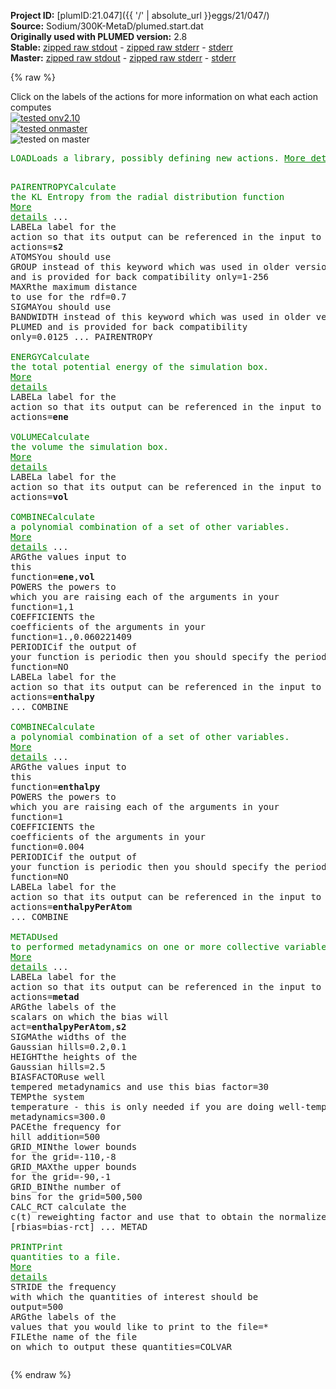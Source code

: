**Project ID:** [plumID:21.047]({{ '/' | absolute_url }}eggs/21/047/)  
**Source:** Sodium/300K-MetaD/plumed.start.dat  
**Originally used with PLUMED version:** 2.8  
**Stable:** [zipped raw stdout](plumed.start.dat.plumed.stdout.txt.zip) - [zipped raw stderr](plumed.start.dat.plumed.stderr.txt.zip) - [stderr](plumed.start.dat.plumed.stderr)  
**Master:** [zipped raw stdout](plumed.start.dat.plumed_master.stdout.txt.zip) - [zipped raw stderr](plumed.start.dat.plumed_master.stderr.txt.zip) - [stderr](plumed.start.dat.plumed_master.stderr)  

{% raw %}
<div class="plumedpreheader">
<div class="headerInfo" id="value_details_data/Sodium/300K-MetaD/plumed.start.dat"> Click on the labels of the actions for more information on what each action computes </div>
<div class="containerBadge">
<div class="headerBadge"><a href="plumed.start.dat.plumed.stderr"><img src="https://img.shields.io/badge/v2.10-passing-green.svg" alt="tested onv2.10" /></a></div>
<div class="headerBadge"><a href="plumed.start.dat.plumed_master.stderr"><img src="https://img.shields.io/badge/master-passing-green.svg" alt="tested onmaster" /></a></div>
<div class="headerBadge"><img src="https://img.shields.io/badge/with-LOAD-yellow.svg" alt="tested on master" /></div>
</div>
</div>
<pre class="plumedlisting">
<span class="plumedtooltip" style="color:green">LOAD<span class="right">Loads a library, possibly defining new actions. <a href="https://www.plumed.org/doc-master/user-doc/html/LOAD" style="color:green">More details</a><i></i></span></span> <span class="plumedtooltip">FILE<span class="right">file to be loaded<i></i></span></span>=../../PairEntropy.cpp

<span style="display:none;" id="data/Sodium/300K-MetaD/plumed.start.dat">The LOAD action with label <b></b> calculates something</span><span class="plumedtooltip" style="color:green">PAIRENTROPY<span class="right">Calculate the KL Entropy from the radial distribution function <a href="https://www.plumed.org/doc-master/user-doc/html/PAIRENTROPY" style="color:green">More details</a><i></i></span></span> ...
 <span class="plumedtooltip">LABEL<span class="right">a label for the action so that its output can be referenced in the input to other actions<i></i></span></span>=<b name="data/Sodium/300K-MetaD/plumed.start.dats2" onclick='showPath("data/Sodium/300K-MetaD/plumed.start.dat","data/Sodium/300K-MetaD/plumed.start.dats2","data/Sodium/300K-MetaD/plumed.start.dats2","brown")'>s2</b>
 <span class="plumedtooltip">ATOMS<span class="right">You should use GROUP instead of this keyword which was used in older versions of PLUMED and is provided for back compatibility only<i></i></span></span>=1-256
 <span class="plumedtooltip">MAXR<span class="right">the maximum distance to use for the rdf<i></i></span></span>=0.7
 <span class="plumedtooltip">SIGMA<span class="right">You should use BANDWIDTH instead of this keyword which was used in older versions of PLUMED and is provided for back compatibility only<i></i></span></span>=0.0125
... PAIRENTROPY
<br/><span style="display:none;" id="data/Sodium/300K-MetaD/plumed.start.dats2">The PAIRENTROPY action with label <b>s2</b> calculates the following quantities:<table  align="center" frame="void" width="95%" cellpadding="5%"><tr><td width="5%"><b> Quantity </b>  </td><td><b> Description </b> </td></tr><tr><td width="5%">s2.value</td><td>the KL-entropy that is computed from the radial distribution function</td></tr></table></span><span class="plumedtooltip" style="color:green">ENERGY<span class="right">Calculate the total potential energy of the simulation box. <a href="https://www.plumed.org/doc-master/user-doc/html/ENERGY" style="color:green">More details</a><i></i></span></span> <span class="plumedtooltip">LABEL<span class="right">a label for the action so that its output can be referenced in the input to other actions<i></i></span></span>=<b name="data/Sodium/300K-MetaD/plumed.start.datene" onclick='showPath("data/Sodium/300K-MetaD/plumed.start.dat","data/Sodium/300K-MetaD/plumed.start.datene","data/Sodium/300K-MetaD/plumed.start.datene","brown")'>ene</b>
<br/><span style="display:none;" id="data/Sodium/300K-MetaD/plumed.start.datene">The ENERGY action with label <b>ene</b> calculates something</span><span class="plumedtooltip" style="color:green">VOLUME<span class="right">Calculate the volume the simulation box. <a href="https://www.plumed.org/doc-master/user-doc/html/VOLUME" style="color:green">More details</a><i></i></span></span> <span class="plumedtooltip">LABEL<span class="right">a label for the action so that its output can be referenced in the input to other actions<i></i></span></span>=<b name="data/Sodium/300K-MetaD/plumed.start.datvol" onclick='showPath("data/Sodium/300K-MetaD/plumed.start.dat","data/Sodium/300K-MetaD/plumed.start.datvol","data/Sodium/300K-MetaD/plumed.start.datvol","brown")'>vol</b>
<br/><span style="display:none;" id="data/Sodium/300K-MetaD/plumed.start.datvol">The VOLUME action with label <b>vol</b> calculates the following quantities:<table  align="center" frame="void" width="95%" cellpadding="5%"><tr><td width="5%"><b> Quantity </b>  </td><td><b> Description </b> </td></tr><tr><td width="5%">vol.value</td><td>the volume of simulation box</td></tr></table></span><span class="plumedtooltip" style="color:green">COMBINE<span class="right">Calculate a polynomial combination of a set of other variables. <a href="https://www.plumed.org/doc-master/user-doc/html/COMBINE" style="color:green">More details</a><i></i></span></span> ...
 <span class="plumedtooltip">ARG<span class="right">the values input to this function<i></i></span></span>=<b name="data/Sodium/300K-MetaD/plumed.start.datene">ene</b>,<b name="data/Sodium/300K-MetaD/plumed.start.datvol">vol</b>
 <span class="plumedtooltip">POWERS<span class="right"> the powers to which you are raising each of the arguments in your function<i></i></span></span>=1,1
 <span class="plumedtooltip">COEFFICIENTS<span class="right"> the coefficients of the arguments in your function<i></i></span></span>=1.,0.060221409
 <span class="plumedtooltip">PERIODIC<span class="right">if the output of your function is periodic then you should specify the periodicity of the function<i></i></span></span>=NO
 <span class="plumedtooltip">LABEL<span class="right">a label for the action so that its output can be referenced in the input to other actions<i></i></span></span>=<b name="data/Sodium/300K-MetaD/plumed.start.datenthalpy" onclick='showPath("data/Sodium/300K-MetaD/plumed.start.dat","data/Sodium/300K-MetaD/plumed.start.datenthalpy","data/Sodium/300K-MetaD/plumed.start.datenthalpy","brown")'>enthalpy</b>
... COMBINE
<br/><span style="display:none;" id="data/Sodium/300K-MetaD/plumed.start.datenthalpy">The COMBINE action with label <b>enthalpy</b> calculates the following quantities:<table  align="center" frame="void" width="95%" cellpadding="5%"><tr><td width="5%"><b> Quantity </b>  </td><td><b> Description </b> </td></tr><tr><td width="5%">enthalpy.value</td><td>a linear combination</td></tr></table></span><span class="plumedtooltip" style="color:green">COMBINE<span class="right">Calculate a polynomial combination of a set of other variables. <a href="https://www.plumed.org/doc-master/user-doc/html/COMBINE" style="color:green">More details</a><i></i></span></span> ...
 <span class="plumedtooltip">ARG<span class="right">the values input to this function<i></i></span></span>=<b name="data/Sodium/300K-MetaD/plumed.start.datenthalpy">enthalpy</b>
 <span class="plumedtooltip">POWERS<span class="right"> the powers to which you are raising each of the arguments in your function<i></i></span></span>=1
 <span class="plumedtooltip">COEFFICIENTS<span class="right"> the coefficients of the arguments in your function<i></i></span></span>=0.004
 <span class="plumedtooltip">PERIODIC<span class="right">if the output of your function is periodic then you should specify the periodicity of the function<i></i></span></span>=NO
 <span class="plumedtooltip">LABEL<span class="right">a label for the action so that its output can be referenced in the input to other actions<i></i></span></span>=<b name="data/Sodium/300K-MetaD/plumed.start.datenthalpyPerAtom" onclick='showPath("data/Sodium/300K-MetaD/plumed.start.dat","data/Sodium/300K-MetaD/plumed.start.datenthalpyPerAtom","data/Sodium/300K-MetaD/plumed.start.datenthalpyPerAtom","brown")'>enthalpyPerAtom</b>
... COMBINE
<br/><span style="display:none;" id="data/Sodium/300K-MetaD/plumed.start.datenthalpyPerAtom">The COMBINE action with label <b>enthalpyPerAtom</b> calculates the following quantities:<table  align="center" frame="void" width="95%" cellpadding="5%"><tr><td width="5%"><b> Quantity </b>  </td><td><b> Description </b> </td></tr><tr><td width="5%">enthalpyPerAtom.value</td><td>a linear combination</td></tr></table></span><span class="plumedtooltip" style="color:green">METAD<span class="right">Used to performed metadynamics on one or more collective variables. <a href="https://www.plumed.org/doc-master/user-doc/html/METAD" style="color:green">More details</a><i></i></span></span> ...
 <span class="plumedtooltip">LABEL<span class="right">a label for the action so that its output can be referenced in the input to other actions<i></i></span></span>=<b name="data/Sodium/300K-MetaD/plumed.start.datmetad" onclick='showPath("data/Sodium/300K-MetaD/plumed.start.dat","data/Sodium/300K-MetaD/plumed.start.datmetad","data/Sodium/300K-MetaD/plumed.start.datmetad","brown")'>metad</b>
 <span class="plumedtooltip">ARG<span class="right">the labels of the scalars on which the bias will act<i></i></span></span>=<b name="data/Sodium/300K-MetaD/plumed.start.datenthalpyPerAtom">enthalpyPerAtom</b>,<b name="data/Sodium/300K-MetaD/plumed.start.dats2">s2</b>
 <span class="plumedtooltip">SIGMA<span class="right">the widths of the Gaussian hills<i></i></span></span>=0.2,0.1
 <span class="plumedtooltip">HEIGHT<span class="right">the heights of the Gaussian hills<i></i></span></span>=2.5
 <span class="plumedtooltip">BIASFACTOR<span class="right">use well tempered metadynamics and use this bias factor<i></i></span></span>=30
 <span class="plumedtooltip">TEMP<span class="right">the system temperature - this is only needed if you are doing well-tempered metadynamics<i></i></span></span>=300.0
 <span class="plumedtooltip">PACE<span class="right">the frequency for hill addition<i></i></span></span>=500
 <span class="plumedtooltip">GRID_MIN<span class="right">the lower bounds for the grid<i></i></span></span>=-110,-8
 <span class="plumedtooltip">GRID_MAX<span class="right">the upper bounds for the grid<i></i></span></span>=-90,-1
 <span class="plumedtooltip">GRID_BIN<span class="right">the number of bins for the grid<i></i></span></span>=500,500
 <span class="plumedtooltip">CALC_RCT<span class="right"> calculate the c(t) reweighting factor and use that to obtain the normalized bias [rbias=bias-rct]<i></i></span></span>
... METAD
<br/><span style="display:none;" id="data/Sodium/300K-MetaD/plumed.start.datmetad">The METAD action with label <b>metad</b> calculates the following quantities:<table  align="center" frame="void" width="95%" cellpadding="5%"><tr><td width="5%"><b> Quantity </b>  </td><td><b> Description </b> </td></tr><tr><td width="5%">metad.bias</td><td>the instantaneous value of the bias potential</td></tr><tr><td width="5%">metad.rbias</td><td>the instantaneous value of the bias normalized using the c(t) reweighting factor [rbias=bias-rct]</td></tr><tr><td width="5%">metad.rct</td><td>the reweighting factor c(t)</td></tr></table></span><span class="plumedtooltip" style="color:green">PRINT<span class="right">Print quantities to a file. <a href="https://www.plumed.org/doc-master/user-doc/html/PRINT" style="color:green">More details</a><i></i></span></span> <span class="plumedtooltip">STRIDE<span class="right"> the frequency with which the quantities of interest should be output<i></i></span></span>=500  <span class="plumedtooltip">ARG<span class="right">the labels of the values that you would like to print to the file<i></i></span></span>=* <span class="plumedtooltip">FILE<span class="right">the name of the file on which to output these quantities<i></i></span></span>=COLVAR
</pre>
{% endraw %}
